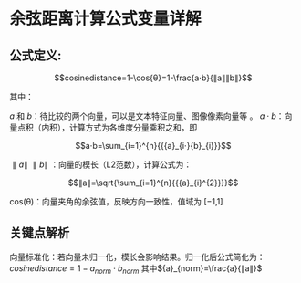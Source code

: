 




# 余弦距离计算公式变量详解

## 公式定义:


$$cosinedistance=1-\cos{θ}=1-\frac{a⋅b}{∥a∥∥b∥}$$

其中：

$​​a$ 和 $b​$​：待比较的两个向量，可以是文本特征向量、图像像素向量等
。
$​​a⋅b​$​：向量点积（内积），计算方式为各维度分量乘积之和，即


$$a⋅b=\sum_{i=1}^{n}{{{a}_{i⋅}{b}_{i}}}$$


$∥a∥$ $∥b∥$ ：向量的模长（L2范数），计算公式为：

$$∥a∥=\sqrt{\sum_{i=1}^{n}{{{a}_{i}^{2}}}}$$


​​cos(θ)​​：向量夹角的余弦值，反映方向一致性，值域为 [−1,1]

## 关键点解析

​向量标准化​：若向量未归一化，模长会影响结果。归一化后公式简化为：
$cosinedistance=1−{a}_{norm}⋅{b}_{norm}$
其中${a}_{norm}=\frac{a}{∥a∥}$




